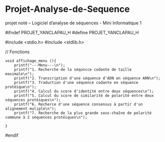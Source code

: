 # Projet-Analyse-de-Sequence
projet noté – Logiciel d’analyse de séquences - Mini Informatique 1 

#ifndef PROJET_YANCLAPAU_H 
#define PROJET_YANCLAPAU_H

#include <stdio.h>
#include <stdlib.h>

// Fonctions 

```
void affichage_menu (){
    printf("---Menu---\n");
    printf("1. Recherche de la séquncce codante de taille maximale\n");
    printf("2. Transcription d'une séquence d'ADN en séquence ARN\n");
    printf("3. Traduction d'une séquence codante en séquence protéique\n");
    printf("4. Calcul du score d'identité entre deux séquences\n");
    printf("5. Calcul du score de similarité de polarité entre deux séquences protéiques\n");
    printf("6. Recherce d'une séquence consensus à partir d'un alignement muliple\n");
    printf("7. Recherche de la plus grande sous-chaîne de polarité commune à 2 séquences protéiques\n");
    
}
```

#endif
